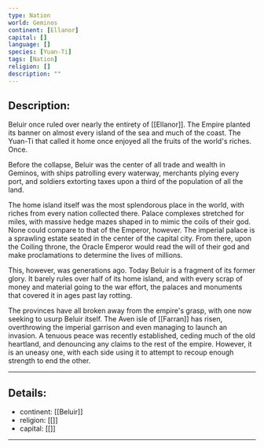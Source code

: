 ```yaml
---
type: Nation
world: Geminos
continent: [Ellanor]
capital: []
language: []
species: [Yuan-Ti]
tags: [Nation]
religion: []
description: ""
---
```


## Description:

Beluir once ruled over nearly the entirety of [[Ellanor]]. The Empire planted its banner on almost every island of the sea and much of the coast. The Yuan-Ti that called it home once enjoyed all the fruits of the world's riches. Once.

Before the collapse, Beluir was the center of all trade and wealth in Geminos, with ships patrolling every waterway, merchants plying every port, and soldiers extorting taxes upon a third of the population of all the land. 

The home island itself was the most splendorous place in the world, with riches from every nation collected there. Palace complexes stretched for miles, with massive hedge mazes shaped in to mimic the coils of their god. None could compare to that of the Emperor, however. The imperial palace is a sprawling estate seated in the center of the capital city. From there, upon the Coiling throne, the Oracle Emperor would read the will of their god and make proclamations to determine the lives of millions.

This, however, was generations ago. Today Beluir is a fragment of its former glory. It barely rules over half of its home island, and with every scrap of money and material going to the war effort, the palaces and monuments that covered it in ages past lay rotting.

The provinces have all broken away from the empire's grasp, with one now seeking to usurp Beluir itself. The Aven isle of [[Farran]] has risen, overthrowing the imperial garrison and even managing to launch an invasion. A tenuous peace was recently established, ceding much of the old heartland, and denouncing any claims to the rest of the empire. However, it is an uneasy one, with each side using it to attempt to recoup enough strength to end the other.

---
## Details:
- continent: [[Beluir]]
- religion: [[]]
- capital: [[]]

---




